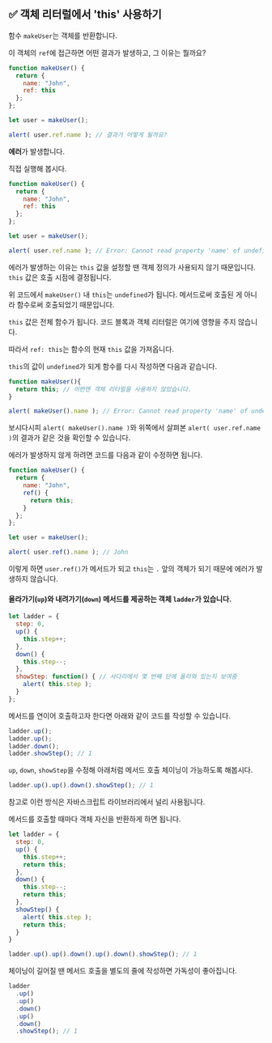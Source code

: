 ## ✅ **객체 리터럴에서 'this' 사용하기**

함수 `makeUser`는 객체를 반환합니다.

이 객체의 `ref`에 접근하면 어떤 결과가 발생하고, 그 이유는 뭘까요?

```javascript
function makeUser() {
  return {
    name: "John",
    ref: this
  };
};

let user = makeUser();

alert( user.ref.name ); // 결과가 어떻게 될까요?
```



**에러**가 발생합니다.

직접 실행해 봅시다.

```javascript
function makeUser() {
  return {
    name: "John",
    ref: this
  };
};

let user = makeUser();

alert( user.ref.name ); // Error: Cannot read property 'name' of undefined
```

에러가 발생하는 이유는 `this` 값을 설정할 땐 객체 정의가 사용되지 않기 때문입니다. `this` 값은 호출 시점에 결정됩니다.

위 코드에서 `makeUser()` 내 `this`는 `undefined`가 됩니다. 메서드로써 호출된 게 아니라 함수로써 호출되었기 때문입니다.

`this` 값은 전체 함수가 됩니다. 코드 블록과 객체 리터럴은 여기에 영향을 주지 않습니다.

따라서 `ref: this`는 함수의 현재 `this` 값을 가져옵니다.

`this`의 값이 `undefined`가 되게 함수를 다시 작성하면 다음과 같습니다.

```javascript
function makeUser(){
  return this; // 이번엔 객체 리터럴을 사용하지 않았습니다.
}

alert( makeUser().name ); // Error: Cannot read property 'name' of undefined
```

보시다시피 `alert( makeUser().name )`와 위쪽에서 살펴본 `alert( user.ref.name )`의 결과가 같은 것을 확인할 수 있습니다.

에러가 발생하지 않게 하려면 코드를 다음과 같이 수정하면 됩니다.

```javascript
function makeUser() {
  return {
    name: "John",
    ref() {
      return this;
    }
  };
};

let user = makeUser();

alert( user.ref().name ); // John
```

이렇게 하면 `user.ref()`가 메서드가 되고 `this`는 `.` 앞의 객체가 되기 때문에 에러가 발생하지 않습니다.





#### 올라가기(`up`)와 내려가기(`down`) 메서드를 제공하는 객체 `ladder`가 있습니다.

```javascript
let ladder = {
  step: 0,
  up() {
    this.step++;
  },
  down() {
    this.step--;
  },
  showStep: function() { // 사다리에서 몇 번째 단에 올라와 있는지 보여줌
    alert( this.step );
  }
};
```

메서드를 연이어 호출하고자 한다면 아래와 같이 코드를 작성할 수 있습니다.

```javascript
ladder.up();
ladder.up();
ladder.down();
ladder.showStep(); // 1
```

`up`, `down`, `showStep`을 수정해 아래처럼 메서드 호출 체이닝이 가능하도록 해봅시다.

```javascript
ladder.up().up().down().showStep(); // 1
```

참고로 이런 방식은 자바스크립트 라이브러리에서 널리 사용됩니다.

메서드를 호출할 때마다 객체 자신을 반환하게 하면 됩니다.

```javascript
let ladder = {
  step: 0,
  up() {
    this.step++;
    return this;
  },
  down() {
    this.step--;
    return this;
  },
  showStep() {
    alert( this.step );
    return this;
  }
}

ladder.up().up().down().up().down().showStep(); // 1
```

체이닝이 길어질 땐 메서드 호출을 별도의 줄에 작성하면 가독성이 좋아집니다.

```javascript
ladder
  .up()
  .up()
  .down()
  .up()
  .down()
  .showStep(); // 1
```

